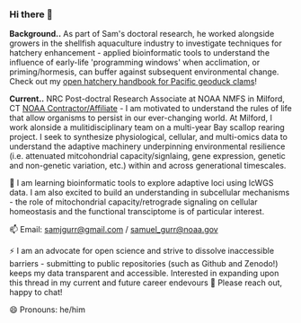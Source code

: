 ### Hi there 👋

**Background..** As part of Sam's doctoral research, he worked alongside growers in the shellfish aquaculture industry to investigate techniques for hatchery enhancement - applied bioinformatic tools to understand the influence of early-life 'programming windows' when acclimation, or priming/hormesis, can buffer against subsequent environmental change. Check out my [open hatchery handbook for Pacific geoduck clams](https://github.com/SamGurr/Geoduck_handbook/blob/master/Geoduck_aquaculture.md)!

**Current..** NRC Post-doctral Research Associate at NOAA NMFS in Milford, CT [NOAA Contractor/Affiliate](https://www.fisheries.noaa.gov/contact/sam-gurr-phd) - I am motivated to understand the rules of life that allow organisms to persist in our ever-changing world. At Milford, I work alonside a mulitidisciplinary team on a multi-year Bay scallop rearing project. I seek to synthesize physiological, cellular, and multi-omics data to understand the adaptive machinery underpinning environmental resilience (i.e. attenuated mitcohondrial capacity/signlaing, gene expression, genetic and non-genetic variation, etc.) within and across generational timescales.

🌱 I am learning bioinformatic tools to explore adaptive loci using lcWGS data. I am also excited to build an understanding in subcellular mechanisms - the role of mitochondrial capacity/retrograde signaling on cellular homeostasis and the functional transciptome is of particular interest. 

📫 Email: samjgurr@gmail.com / samuel_gurr@noaa.gov

⚡ I am an advocate for open science and strive to dissolve inaccessible barriers - submitting to public repositories (such as Github and Zenodo!) keeps my data transparent and accessible. Interested in expanding upon this thread in my current and future career endevours 💬 Please reach out, happy to chat!  

😄 Pronouns: he/him

<!--
**SamGurr/SamGurr** is a ✨ _special_ ✨ repository because its `README.md` (this file) appears on your GitHub profile.

Here are some ideas to get you started:

- 🔭 I’m currently working on ...
- 🌱 I’m currently learning ...
- 👯 I’m looking to collaborate on ...
- 🤔 I’m looking for help with ...
- 💬 Ask me about ...
- 📫 How to reach me: ...
- 😄 Pronouns: ...
- ⚡ Fun fact: ...
-->
